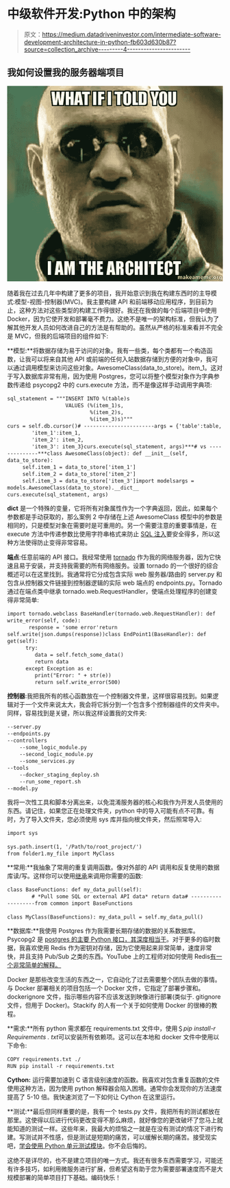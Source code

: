 # 中级软件开发:Python 中的架构

> 原文：<https://medium.datadriveninvestor.com/intermediate-software-development-architecture-in-python-fb603d630b87?source=collection_archive---------4----------------------->

## 我如何设置我的服务器端项目

![](img/c3dbf0d60ee7896681edd24c4e3958a5.png)

随着我在过去几年中构建了更多的项目，我开始意识到我在构建东西时的主导模式:模型-视图-控制器(MVC)。我主要构建 API 和前端移动应用程序，到目前为止，这种方法对这些类型的构建工作得很好。我还在我做的每个后端项目中使用 Docker，因为它使开发和部署毫不费力。这绝不是唯一的架构标准，但我认为了解其他开发人员如何改进自己的方法是有帮助的。虽然从严格的标准来看并不完全是 MVC，但我的后端项目的组件如下:

**模型:**将数据存储为易于访问的对象。我有一些类，每个类都有一个构造函数，让我可以将来自其他 API 或前端的任何入站数据存储到方便的对象中，我可以通过调用模型来访问这些对象。AwesomeClass(data_to_store)。item_1。这对于写入数据库非常有用，因为使用 Postgres，您可以将整个模型对象作为字典参数传递给 psycopg2 中的 curs.execute 方法，而不是像这样手动调用字典项:

```
sql_statement = """INSERT INTO %(table)s
                   VALUES (%(item_1)s, 
                           %(item_2)s, 
                           %(item_3)s)"""
curs = self.db.cursor()# -----------------------args = {'table':table,
        'item_1':item_1, 
        'item_2': item_2,
        'item_3': item_3}curs.execute(sql_statement, args)***# vs --------------***class AwesomeClass(object): def __init__(self, data_to_store):
     self.item_1 = data_to_store['item_1']
     self.item_2 = data_to_store['item_2']
     self.item_3 = data_to_store['item_3']import modelsargs = models.AwesomeClass(data_to_store).__dict__
curs.execute(sql_statement, args)
```

__dict__ 是一个特殊的变量，它将所有对象属性作为一个字典返回，因此，如果每个参数都是手动获取的，那么案例 2 中存储在上述 AwesomeClass 模型中的参数是相同的，只是模型对象在需要时是可重用的。另一个需要注意的重要事情是，在 execute 方法中传递参数比使用字符串格式来防止 [SQL 注入](https://www.w3schools.com/sql/sql_injection.asp)要安全得多，所以这种方法使得防止变得非常容易。

**端点**:任意前端的 API 接口。我经常使用 [tornado](https://www.tornadoweb.org/en/stable/) 作为我的网络服务器，因为它快速且易于安装，并支持我需要的所有网络服务。设置 tornado 的一个很好的综合概述可以在这里找到。我通常将它分成包含实际 web 服务器/路由的 server.py 和包含从控制器文件链接到控制器逻辑的实际 web 端点的 endpoints.py。Tornado 通过在端点类中继承 tornado.web.RequestHandler，使端点处理程序的创建变得非常简单:

```
import tornado.webclass BaseHandler(tornado.web.RequestHandler): def write_error(self, code):
       response = 'some error'return self.write(json.dumps(response))class EndPoint1(BaseHandler): def get(self):
      try:
         data = self.fetch_some_data()
         return data
      except Exception as e:
         print("Error: " + str(e)) 
         return self.write_error(500)
```

**控制器**:我把我所有的核心函数放在一个控制器文件里，这样很容易找到。如果逻辑对于一个文件来说太大，我会将它拆分到一个包含多个控制器组件的文件夹中。同样，容易找到是关键，所以我这样设置我的文件夹:

```
--server.py
--endpoints.py
--controllers
    --some_logic_module.py
    --second_logic_module.py
    --some_services.py
--tools
    --docker_staging_deploy.sh
    --run_some_report.sh
--model.py
```

我将一次性工具和脚本分离出来，以免混淆服务器的核心和我作为开发人员使用的东西。请记住，如果您正在处理文件夹，python 中的导入可能有点不可靠。有时，为了导入文件夹，您必须使用 sys 库并指向根文件夹，然后照常导入:

```
import sys

sys.path.insert(1, '/Path/to/root_project/')
from folder1.my_file import MyClass
```

**常用:**我抽象了常用的重复调用函数。像对外部的 API 调用和反复使用的数据库读/写。这样你可以使用[继承](https://www.w3schools.com/python/python_inheritance.asp)来调用你需要的函数:

```
class BaseFunctions: def my_data_pull(self):
        # *Pull some SQL or external API data* return data# -------------------from common import BaseFunctions

class MyClass(BaseFunctions): my_data_pull = self.my_data_pull()
```

**数据库:**我使用 Postgres 作为我需要长期存储的数据的关系数据库。Psycopg2 是 [postgres 的主要 Python 接口，其深度相当于](https://hackersandslackers.com/psycopg2-postgres-python-the-old-fashioned-way/)。对于更多的临时数据，我喜欢使用 Redis 作为密钥对存储，因为它使用起来非常简单，速度非常快，并且支持 Pub/Sub 之类的东西。YouTube 上的工程师对如何使用 Redis[有一个非常简单的解释。](https://www.youtube.com/watch?v=YWIzp3fRvvY)

Docker 是那些改变生活的东西之一，它自动化了过去需要整个团队去做的事情。与 Docker 部署相关的项目包括一个 Docker 文件，它指定了部署步骤和。dockerignore 文件，指示哪些内容不应该发送到映像进行部署(类似于. gitignore 文件，但用于 Docker)。Stackify 的人有一个关于如何使用 Docker 的很棒的教程。

**需求:**所有 python 需求都在 requirements.txt 文件中，使用＄*pip install-r Requirements . txt*可以安装所有依赖项。这可以在本地和 docker 文件中使用以下命令:

```
COPY requirements.txt ./
RUN pip install -r requirements.txt
```

**Cython:** 运行需要加速到 C 语言级别速度的函数。我喜欢对包含重复函数的文件使用这种方法，因为使用 python 解释器会陷入困境。通常你会发现你的方法速度提高了 5-10 倍。我快速浏览了一下如何让 Cython 在这里运行。

**测试:**最后但同样重要的是，我有一个 tests.py 文件，我把所有的测试都放在那里。这使得以后进行代码更改变得不那么麻烦，就好像您的更改破坏了您马上就能知道的测试一样。这些年来，我最大的烦恼之一就是在没有测试的情况下进行构建。写测试并不性感，但是测试是短期的痛苦，可以缓解长期的痛苦。接受现实吧，[学会使用 Python 单元测试模块](https://www.youtube.com/watch?v=6tNS--WetLI)。你不会后悔的。

这绝不是详尽的，也不是建立项目的唯一方式。我还有很多东西需要学习，可能还有许多技巧，如利用微服务进行扩展，但希望这有助于您为需要部署速度而不是大规模部署的简单项目打下基础。编码快乐！
